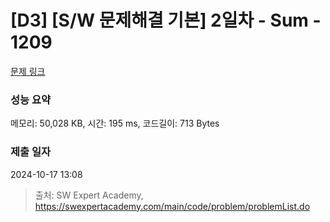 # [D3] [S/W 문제해결 기본] 2일차 - Sum - 1209 

[문제 링크](https://swexpertacademy.com/main/code/problem/problemDetail.do?contestProbId=AV13_BWKACUCFAYh) 

### 성능 요약

메모리: 50,028 KB, 시간: 195 ms, 코드길이: 713 Bytes

### 제출 일자

2024-10-17 13:08



> 출처: SW Expert Academy, https://swexpertacademy.com/main/code/problem/problemList.do